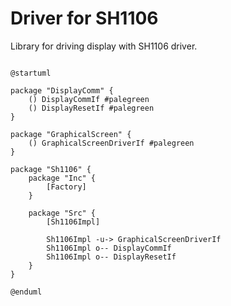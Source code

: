 # Driver for SH1106

Library for driving display with SH1106 driver.

```plantuml

@startuml

package "DisplayComm" {
    () DisplayCommIf #palegreen
    () DisplayResetIf #palegreen
}

package "GraphicalScreen" {
    () GraphicalScreenDriverIf #palegreen
}

package "Sh1106" {
    package "Inc" {
        [Factory]
    }

    package "Src" {
        [Sh1106Impl]

        Sh1106Impl -u-> GraphicalScreenDriverIf
        Sh1106Impl o-- DisplayCommIf
        Sh1106Impl o-- DisplayResetIf
    } 
}

@enduml


```
